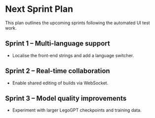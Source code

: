 # Next Sprint Plan

This plan outlines the upcoming sprints following the automated UI test work.

## Sprint 1 – Multi-language support
* Localise the front-end strings and add a language switcher.

## Sprint 2 – Real-time collaboration
* Enable shared editing of builds via WebSocket.

## Sprint 3 – Model quality improvements
* Experiment with larger LegoGPT checkpoints and training data.

